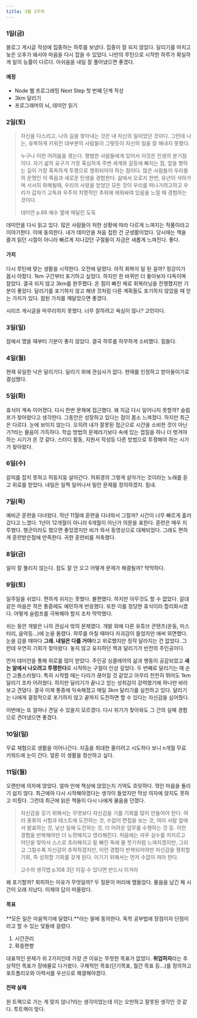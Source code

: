 ```yaml
---
title: 3월 1주차
---
```


### 1일(금)

블로그 게시글 작성에 집중하는 하루를 보냈다. 집중이 잘 되지 않았다. 달리기를 마치고 늦은 오후가 돼서야 마음을 다시 잡을 수 있었다. 나만의 루틴으로 시작한 하루가 확실하게
일의 능률이 다르다. 아쉬움을 내일 잘 풀어냈으면 좋겠다.

#### 예정

* Node 웹 프로그래밍 Next Step 첫 번째 단계 작성
* 3km 달리기
* 프로그래머의 뇌, 데미안 읽기

### 2일(토)

> 자신을 다스리고, 나의 길을 찾아내는 것은 내 자신의 일이었던 것이다. 그런데 나는, 유복하게 키워진 대부분의 사람들이 그렇듯이 자신의 일을 잘 해내지 못했다.
> 
> 누구나 이런 어려움을 겪는다. 평범한 사람들에게 있어서 이것은 인생의 분기점이다. 자기 삶의 요구가 가장 혹심하게 주변 세계와 갈등에 빠지는 점, 앞을 향하는 길이 가장 혹독하게
> 투쟁으로 쟁취되어야 하는 점이다. 많은 사람들이 우리들의 운명인 이 죽음과 새로운 탄생을 경험한다. 삶에서 오로지 한번, 유년이 삭아가며 서서히 와해될때, 우리의 사랑을 얻었던
> 모든 것이 우리를 떠나가려고하고 우리가 갑자기 고독과 우주의 치명적인 추위에 에워싸여 있음을 느낄 때 경험하는 것이다.
> 
> 데미안 p.66 예수 옆에 매달린 도둑

데미안을 다시 읽고 있다. 많은 사람들이 처한 상황에 따라 다르게 느껴지는 작품이라고 이야기한다. 이에 동의한다. 내가 데미안을 처음 접한 건 군생활이었다. 당시에는 책을
즐겨 읽던 시절이 아니라 빠르게 지나갔던 구절들이 지금은 새롭게 느껴진다. 좋다.

#### 가치

다시 루틴에 맞는 생활을 시작한다. 오전에 달렸다. 아직 회복이 덜 된 걸까? 정강이가 몹시 아팠다. 1km 구간부터 포기하고 싶었다. 하지만 한 바퀴만 더 돌아보자 다독이며 참았다.
결국 쉬지 않고 3km를 완주했다. 온 힘이 빠진 체로 회복러닝을 진행했지만 기분이 좋았다. 달리기를 포기하지 않고 해낸 것처럼 다른 계획들도 포기하지 않았을 때 얻는 가치가 있다.
참된 가치를 깨달았으면 좋겠다.

시리즈 게시글을 마무리하지 못했다. 너무 잘하려고 욕심이 많나? 고민이다.

### 3일(일)

잠에서 깼을 때부터 기분이 좋지 않았다. 결국 하루를 허무하게 소비했다. 힘들다.

### 4일(월)

현재 유일한 낙은 달리기다. 달리기 외에 관심사가 없다. 현재를 인정하고 받아들이기로 결심했다.

### 5일(화)

휴식이 계속 이어졌다. 다시 한번 문제에 접근했다. 왜 지금 다시 일어나지 못할까? 슬럼프가 찾아왔다고 생각한다. 그동안은 성장하고 있다는 점이 몸소 느껴졌다. 하지만 최근은 다르다.
눈에 보이지 않는다. 오히려 내가 잘못된 접근으로 시간을 소비한 것이 아닌가?라는 물음이 가득하다. 학습 방법의 문제라기보다 속에 있는 껍질을 하나 더 벗겨야 하는 시기가 온 것 같다.
스터디 활동, 지원서 작성등 다른 방법으로 투쟁해야 하는 시기가 찾아왔다.

### 6일(수)

갈피를 잡지 못하고 허둥지둥 살아간다. 허회경의 그렇게 살아가는 것이라는 노래를 듣고 위로를 받았다. 내일은 일찍 일어나서 밀린 문제를 정의하겠지. 힘내.

### 7일(목)

예비군 훈련을 다녀왔다. 작년 11월에 훈련을 다녀와서 그럴까? 시간이 너무 빠르게 흘러갔다고 느꼈다. 1년이 12개월이 아니라 6개월이 아닌가 의문을 표한다. 훈련은 매우 지루했다.
행군이라도 했으면 좋았겠지만 비가 와서 동영상으로 대체되었다. 그래도 편하게 훈련받은점에 만족한다. 귀한 훈련비를 저축했다.

### 8일(금)

일이 잘 풀리지 않는다. 잠도 잘 안 오고 어떻게 문제가 해결될까? 막막하다.

### 9일(토)

일주일을 쉬었다. 편하게 쉬지는 못했다. 불편했다. 하지만 아무것도 할 수 없었다. 갈대 같은 마음은 작은 통증에도 예민하게 반응했다.
또한 이를 정당한 휴식이라 합리화시켰다. 어떻게 슬럼프를 극복해야 할지 조차 막막했다.

쉬는 동안 개발은 나의 관심사 밖의 문제였다. 개발 외에 다른 유튜브 콘텐츠(운동, 미스터리, 음악등...)에 눈을 돌렸다. 하루를 마칠 때마다 자괴감이 들었지만 애써 외면했다.
눈을 감을 때마다 **그래. 내일은 다를 거야**라고 위로했지만 정작 달라지는 건 없었다. 그런데 우연히 기회가 찾아왔다. 놓지 않고 유지하던 책과 달리기가 반전의 주인공이다.

먼저 데미안을 통해 위로를 많이 받았다. 주인공 싱클레어의 삶과 행동이 공감되었고 **새는 알에서 나오려고 투쟁한다**로 시작하는 구절이 인상 깊었다. 두 번째로 달리기는
매 순간 고통스러웠다. 특히 시작할 때는 다리가 끊어질 것 같았고 아무리 천천히 뛰어도 1km 달리기 조차 어려웠다. 하지만 달리기가 끝나고 얻는 성취감이 강력했기에 하나만 바라보고
견뎠다. 결국 이제 통증에 익숙해졌고 매일 3km 달리기를 실천하고 있다. 달리기는 나에게 결정적으로 포기하지 않고 끝까지 도전하면 할 수 있다는 자신감을 심어줬다.

이번에는 또 얼마나 견딜 수 있을지 모르겠다. 다시 위기가 찾아와도 그 간의 실패 경험으로 견뎌냈으면 좋겠다.

### 10일(일)

무료 체험으로 생활을 이어나간다. 지출을 최대한 줄이려고 시도하다 보니 n개월 무료 키워드에 눈이 간다. 얼른 이 생활을 청산하고 싶다.

### 11일(월)

오랜만에 의자에 앉았다. 얼마 만에 책상에 앉았는지 기억도 흐릿하다. 꺾인 마음을 돌리기 쉽지 않다. 최근에야 다시 시작해야겠다는 생각이 들었지만 막상 의자에 앉지도 못하고 미뤘다.
그런데 최근에 읽은 책들이 다시 나에게 물음을 던졌다.

> 자신감을 갖기 위해서는 무엇보다 자신감을 기를 기회를 많이 만들어야 한다. 여러 종류의 시험과 테스트에 도전하는 것, 수없이 면접을 보는 것, 여러 사람 앞에서 발표하는 것,
> 낯선 일에 도전하는 것, 더 어려운 업무를 수행하는 것 등. 이런 경험을 반복해야만 더 노련해지고 영리해진다. 처음에는 자꾸 실수를 저지르고 야단을 맞아서 스스로 초라해지고
> 밑 빠진 독에 물 붓기처럼 느껴지겠지만, 그리고 그럴수록 자신감이 추락하겠지만, 이런 경험이 반복되어야만 자신감을 쟁취할 기회, 즉 성취할 기회를 갖게 된다. 이기기 위해서는
> 먼저 수없이 져야 한다.
>
> 고수의 생각법 p.108 3단 이길 수 있다면 반드시 이겨라

왜 포기할까? 회피하는 이유가 무엇일까? 두 질문이 머리에 맴돌았다. 물음을 남긴 체 시간이 오래 지났다. 이제야 답이 떠올랐다.

#### 목표

**모든 일은 마음먹기에 달렸다.**라는 말에 동의한다. 독학 공부법에 장점이자 단점이라고 할 수 있는 덫들에 걸렸다.

1. 시간관리
2. 확증편향

대표적인 문제가 위 2가지인데 가장 큰 이유는 뚜렷한 목표가 없었다. **취업하자**라는 추상적인 목표가 장애물로 다가왔다. 구체적인 목표(단기목표, 월간 목표 등...)를 정의하고
포트폴리오와 이력서를 우선으로 해결해야겠다.

#### 전략 실패

원 트랙으로 가는 게 맞지 않나?라는 생각이었는데 이는 오만하고 잘못된 생각인 것 같다. 투트랙이 맞다.